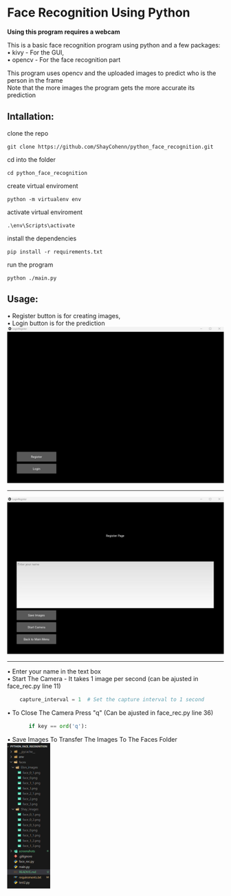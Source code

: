 # Face Recognition Using Python
******Using this program requires a webcam******

This is a basic face recognition program using python and a few packages: <br>
• kivy - For the GUI,<br>
• opencv - For the face recognition part<br>

This program uses opencv and the uploaded images to predict who is the person in the frame<br>
Note that the more images the program gets the more accurate its prediction

## Intallation:
clone the repo
```
git clone https://github.com/ShayCohenn/python_face_recognition.git
```
cd into the folder
```
cd python_face_recognition
```
create virtual enviroment
```
python -m virtualenv env
```
activate virtual enviroment
```
.\env\Scripts\activate
```
install the dependencies
```
pip install -r requirements.txt
```
run the program
```
python ./main.py
```

## Usage:
• Register button is for creating images, <br>
• Login button is for the prediction
<img src="screenshots\screenshot1.png"><hr>
<img src="screenshots\screenshot2.png"><hr>
• Enter your name in the text box<br>
• Start The Camera - It takes 1 image per second (can be ajusted in face_rec.py line 11)
```python
    capture_interval = 1  # Set the capture interval to 1 second
```
• To Close The Camera Press "q" (Can be ajusted in face_rec.py line 36)
```python
       if key == ord('q'):
```
• Save Images To Transfer The Images To The Faces Folder<br>
<img src="screenshots/screenshot3.png" heigh="100px" width="100px">